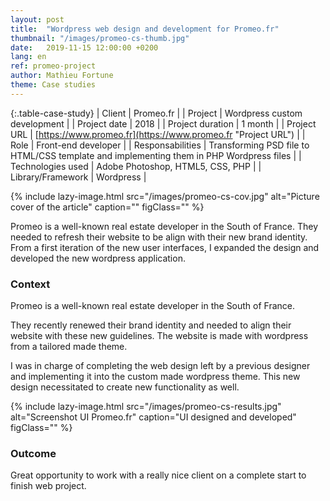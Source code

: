 ```yaml
---
layout: post
title:  "Wordpress web design and development for Promeo.fr"
thumbnail: "/images/promeo-cs-thumb.jpg"
date:   2019-11-15 12:00:00 +0200
lang: en
ref: promeo-project
author: Mathieu Fortune
theme: Case studies
---
```


{:.table-case-study}
| Client        | Promeo.fr |
| Project           | Wordpress custom development |
| Project date      |  2018       |
| Project duration  | 1 month           |
| Project URL       | [https://www.promeo.fr](https://www.promeo.fr "Project URL") |
| Role              | Front-end developer |
| Responsabilities  | Transforming PSD file to HTML/CSS template and implementing them in PHP Wordpress files |
| Technologies used | Adobe Photoshop, HTML5, CSS, PHP |
| Library/Framework | Wordpress |


{% include lazy-image.html src="/images/promeo-cs-cov.jpg" alt="Picture cover of the article" caption="" figClass="" %}

Promeo is a well-known real estate developer in the South of France. They needed to refresh their website to be align with their new brand identity. From a first iteration of the new user interfaces, I expanded the design and developed the new wordpress application.


### Context

Promeo is a well-known real estate developer in the South of France.

They recently renewed their brand identity and needed to align their website with these new guidelines. The website is made with wordpress from a tailored made theme.
 
I was in charge of completing the web design left by a previous designer and implementing it into the custom made wordpress theme. This new design necessitated to create new functionality as well.

{% include lazy-image.html src="/images/promeo-cs-results.jpg" alt="Screenshot UI Promeo.fr" caption="UI designed and developed" figClass="" %}


### Outcome

Great opportunity to work with a really nice client on a complete start to finish web project.

